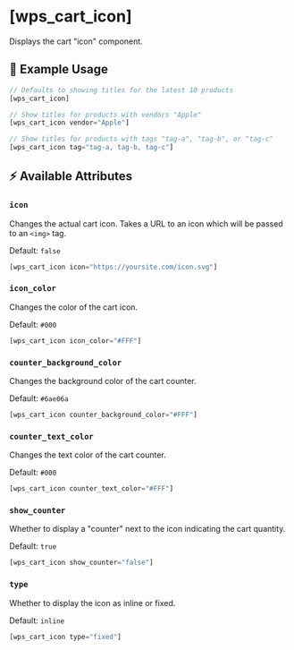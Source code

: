 # [wps_cart_icon]

Displays the cart "icon" component.

## 🎯 Example Usage

```js
// Defaults to showing titles for the latest 10 products
[wps_cart_icon]

// Show titles for products with vendors "Apple"
[wps_cart_icon vendor="Apple"]

// Show titles for products with tags "tag-a", "tag-b", or "tag-c"
[wps_cart_icon tag="tag-a, tag-b, tag-c"]

```

## ⚡️ Available Attributes

### `icon`

Changes the actual cart icon. Takes a URL to an icon which will be passed to an `<img>` tag.

Default: `false`

```js
[wps_cart_icon icon="https://yoursite.com/icon.svg"]
```

### `icon_color`

Changes the color of the cart icon.

Default: `#000`

```js
[wps_cart_icon icon_color="#FFF"]
```

### `counter_background_color`

Changes the background color of the cart counter.

Default: `#6ae06a`

```js
[wps_cart_icon counter_background_color="#FFF"]
```

### `counter_text_color`

Changes the text color of the cart counter.

Default: `#000`

```js
[wps_cart_icon counter_text_color="#FFF"]
```

### `show_counter`

Whether to display a "counter" next to the icon indicating the cart quantity.

Default: `true`

```js
[wps_cart_icon show_counter="false"]
```

### `type`

Whether to display the icon as inline or fixed.

Default: `inline`

```js
[wps_cart_icon type="fixed"]
```
